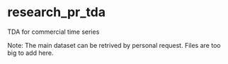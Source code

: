 # research_pr_tda
TDA for commercial time series

Note: The main dataset can be retrived by personal request. Files are too big to add here.
